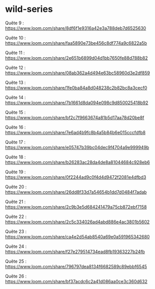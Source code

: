 # wild-series
Quête 9 : https://www.loom.com/share/8df6f1e9316a42e3a788deb7d6525630

Quête 10 : https://www.loom.com/share/faa5890e73be456c8df774a9c6822a5b

Quête 11 : https://www.loom.com/share/2e651b6899d04d1bb7650fe88d788b82

Quête 12 : https://www.loom.com/share/08ab362a4d494e63bc58960d3e2df859

Quête 13 : https://www.loom.com/share/1fe0ba84a8d048238c2b82bc8a3cecf0

Quête 14 : https://www.loom.com/share/7b1661d8da094e098c9d850025418b92

Quête 15 : https://www.loom.com/share/bf2c7f9663674a81b5d17aa78d20be8f

Quête 16 : https://www.loom.com/share/7e6ad4b9fc8b4a5b84b6e015cccfdfb8

Quête 17 : https://www.loom.com/share/e05747b39bc04dec9f4704a9e999949b

Quête 18 : https://www.loom.com/share/b26283ac28da4de8a81044684c928eb6

Quête 19 : https://www.loom.com/share/0f2244ad9c0f4d4d9472f2081e4dfbd3

Quête 20 : https://www.loom.com/share/26dd8f33d7a54654b1dd7d0484f7adab

Quête 21 : https://www.loom.com/share/2c9b3e5d684241479a75cb872ebf7158

Quête 22 : https://www.loom.com/share/2c5c334026ad4abd886e4ac3801b5602

Quête 23 : https://www.loom.com/share/ca4e2d54ab8540a69e0a591965342680

Quête 24 : https://www.loom.com/share/f27e279514734ead8fb19363227b24fb

Quête 25 : https://www.loom.com/share/796797dea8134f6682589c89ebbf6545

Quête 26 : https://www.loom.com/share/bf37acdc6c2a41d086aa0ce3c360d632
